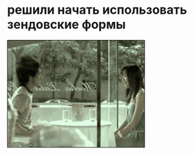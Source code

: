 # решили начать использовать зендовские формы

![решили начать использовать зендовские формы](../images/f6216d31488012fb859130d5bb4d571e.gif)